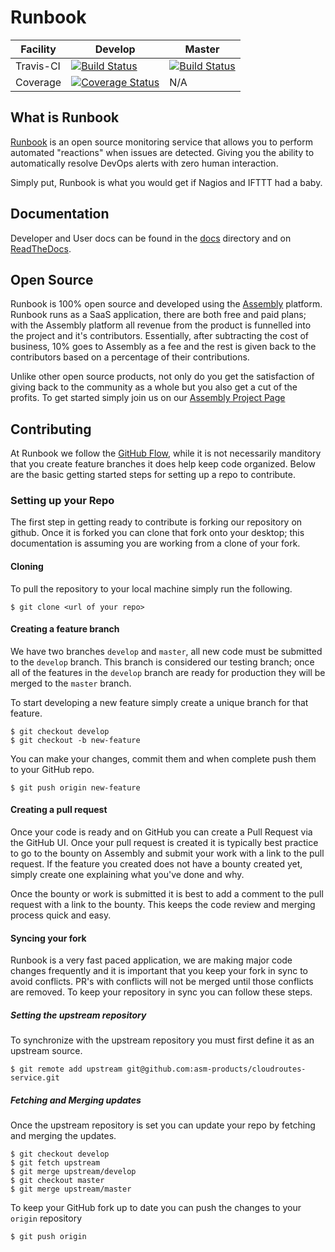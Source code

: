 Runbook
===========

| Facility | Develop | Master |
| --------- | --------| ------------ |
| Travis-CI | [![Build Status](https://travis-ci.org/asm-products/cloudroutes-service.svg?branch=develop)](https://travis-ci.org/asm-products/cloudroutes-service) | [![Build Status](https://travis-ci.org/asm-products/cloudroutes-service.svg?branch=master)](https://travis-ci.org/asm-products/cloudroutes-service)
| Coverage | [![Coverage Status](https://img.shields.io/coveralls/asm-products/cloudroutes-service.svg)](https://coveralls.io/r/asm-products/cloudroutes-service?branch=develop) | N/A |

## What is Runbook

[Runbook](https://runbook.io) is an open source monitoring service that allows you to perform automated "reactions" when issues are detected. Giving you the ability to automatically resolve DevOps alerts with zero human interaction.

Simply put, Runbook is what you would get if Nagios and IFTTT had a baby.

## Documentation

Developer and User docs can be found in the [docs](docs/) directory and on [ReadTheDocs](https://runbook.readthedocs.org).

## Open Source

Runbook is 100% open source and developed using the [Assembly](https://assembly.com/runbook) platform. Runbook runs as a SaaS application, there are both free and paid plans; with the Assembly platform all revenue from the product is funnelled into the project and it's contributors. Essentially, after subtracting the cost of business, 10% goes to Assembly as a fee and the rest is given back to the contributors based on a percentage of their contributions.

Unlike other open source products, not only do you get the satisfaction of giving back to the community as a whole but you also get a cut of the profits. To get started simply join us on our [Assembly Project Page](https://assembly.com/runbook)

## Contributing

At Runbook we follow the [GitHub Flow](https://guides.github.com/introduction/flow/index.html), while it is not necessarily manditory that you create feature branches it does help keep code organized. Below are the basic getting started steps for setting up a repo to contribute.

### Setting up your Repo

The first step in getting ready to contribute is forking our repository on github. Once it is forked you can clone that fork onto your desktop; this documentation is assuming you are working from a clone of your fork.

#### Cloning

To pull the repository to your local machine simply run the following.

    $ git clone <url of your repo>

#### Creating a feature branch

We have two branches `develop` and `master`, all new code must be submitted to the `develop` branch. This branch is considered our testing branch; once all of the features in the `develop` branch are ready for production they will be merged to the `master` branch.

To start developing a new feature simply create a unique branch for that feature.

    $ git checkout develop
    $ git checkout -b new-feature

You can make your changes, commit them and when complete push them to your GitHub repo.

    $ git push origin new-feature

#### Creating a pull request

Once your code is ready and on GitHub you can create a Pull Request via the GitHub UI. Once your pull request is created it is typically best practice to go to the bounty on Assembly and submit your work with a link to the pull request. If the feature you created does not have a bounty created yet, simply create one explaining what you've done and why.

Once the bounty or work is submitted it is best to add a comment to the pull request with a link to the bounty. This keeps the code review and merging process quick and easy.

#### Syncing your fork

Runbook is a very fast paced application, we are making major code changes frequently and it is important that you keep your fork in sync to avoid conflicts. PR's with conflicts will not be merged until those conflicts are removed. To keep your repository in sync you can follow these steps.

##### Setting the upstream repository

To synchronize with the upstream repository you must first define it as an upstream source.

    $ git remote add upstream git@github.com:asm-products/cloudroutes-service.git

##### Fetching and Merging updates

Once the upstream repository is set you can update your repo by fetching and merging the updates.

    $ git checkout develop
    $ git fetch upstream
    $ git merge upstream/develop
    $ git checkout master
    $ git merge upstream/master

To keep your GitHub fork up to date you can push the changes to your `origin` repository

    $ git push origin
